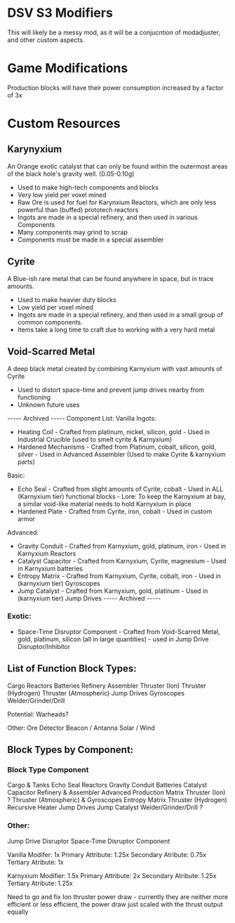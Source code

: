 # DSV S3 Modifiers
This will likely be a messy mod, as it will be a conjucntion of modadjuster, and other custom aspects.

# Game Modifications
Production blocks will have their power consumption increased by a factor of 3x


# Custom Resources
## Karynyxium
An Orange exotic catalyst that can only be found within the outermost areas of the black hole's gravity well. (0.05-0.10g)
- Used to make high-tech components and blocks
- Very low yield per voxel mined
- Raw Ore is used for fuel for Karynxium Reactors, which are only less powerful than (buffed) prototech reactors
- Ingots are made in a special refinery, and then used in various Components
- Many components may grind to scrap
- Components must be made in a special assembler

## Cyrite
A Blue-ish rare metal that can be found anywhere in space, but in trace amounts. 
- Used to make heavier duty blocks
- Low yield per voxel mined
- Ingots are made in a special refinery, and then used in a small group of common components.
- Items take a long time to craft due to working with a very hard metal

## Void-Scarred Metal
A deep black metal created by combining Karnyxium with vast amounts of Cyrite
- Used to distort space-time and prevent jump drives nearby from functioning
- Unknown future uses

----- Archived -----
Component List:
Vanilla Ingots:
- Heating Coil - Crafted from platinum, nickel, silicon, gold - Used in Industrial Crucible (used to smelt cyrite & Karnyxium)
- Hardened Mechanisms - Crafted from Platinum, cobalt, silicon, gold, silver - Used in Advanced Assembler (Used to make Cyrite & karnyxium parts)

Basic:
- Echo Seal - Crafted from slight amounts of Cyrite, cobalt - Used in ALL (Karnyxium tier) functional blocks - Lore: To keep the Karnyxium at bay, a similar void-like material needs to hold Karnyxium in place
- Hardened Plate - Crafted from Cyrite, iron, cobalt - Used in custom armor

Advanced:
- Gravity Conduit - Crafted from Karnyxium, gold, platinum, iron - Used in Karnyxium Reactors
- Catalyst Capacitor - Crafted from Karnyxium, Cyrite, magnesium - Used in Karnyxium batteries
- Entropy Matrix - Crafted from Karnyxium, Cyrite, cobalt, iron - Used in (karnyxium tier) Gyroscopes
- Jump Catalyst - Crafted from Karnyxium, gold, platinum - Used in (karnyxium tier) Jump Drives
----- Archived -----

### Exotic:
- Space-Time Disruptor Component - Crafted from Void-Scarred Metal, gold, platinum, silicon (all in large quantities) - used in Jump Drive Disruptor/Inhibitor


## List of Function Block Types:
Cargo
Reactors
Batteries
Refinery
Assembler
Thruster (Ion)
Thruster (Hydrogen)
Thruster (Atmospheric)
Jump Drives
Gyroscopes
Welder/Grinder/Drill

Potential:
Warheads?

Other:
Ore Detector
Beacon / Antanna
Solar / Wind


## Block Types by Component:

### Block Type                                 Component
Cargo & Tanks                                  Echo Seal
Reactors                                       Gravity Conduit
Batteries                                      Catalyst Capacitor
Refinery & Assembler                           Advanced Production Matrix
Thruster (Ion)                                 ?
Thruster (Atmospheric) & Gyroscopes            Entropy Matrix
Thruster (Hydrogen)                            Recursive Heater
Jump Drives                                    Jump Catalyst
Welder/Grinder/Drill                           ?



### Other:
Jump Drive Disruptor                           Space-Time Disruptor Component


Vanilla Modifer: 1x
Primary Attribute: 1.25x
Secondary Atribute: 0.75x
Tertiary Atribute: 1x

Karnyxium Modifier: 1.5x
Primary Attribute: 2x
Secondary Atribute: 1.25x
Tertiary Atribute: 1.25x


Need to go and fix Ion thruster power draw - currently they are neither more efficient or less efficient, the power draw just scaled with the thrust output equally